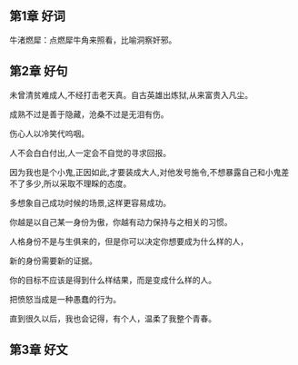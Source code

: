 ## 第1章 好词

牛渚燃犀：点燃犀牛角来照看，比喻洞察奸邪。





## 第2章 好句

未曾清贫难成人,不经打击老天真。自古英雄出炼狱,从来富贵入凡尘。

成熟不过是善于隐藏，沧桑不过是无泪有伤。

伤心人以冷笑代呜咽。

人不会白白付出,人一定会不自觉的寻求回报。

因为我也是个小鬼,正因如此,才要装成大人,对他发号施令,不想暴露自己和小鬼差不了多少,所以采取不理睬的态度。

多想象自己成功时候的场景,这样更容易成功。

你越是以自己某一身份为傲，你越有动力保持与之相关的习惯。

人格身份不是与生俱来的，但是你可以决定你想要成为什么样的人，

新的身份需要新的证据。

你的目标不应该是得到什么样结果，而是变成什么样的人。

把愤怒当成是一种愚蠢的行为。

直到很久以后，我也会记得，有个人，温柔了我整个青春。





## 第3章 好文